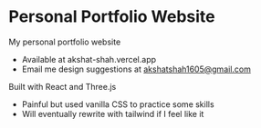 # Personal Portfolio Website

My personal portfolio website 
- Available at akshat-shah.vercel.app
- Email me design suggestions at akshatshah1605@gmail.com

Built with React and Three.js
- Painful but used vanilla CSS to practice some skills
- Will eventually rewrite with tailwind if I feel like it
